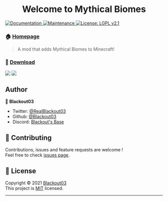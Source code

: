 <h1 align="center">
  Welcome to Mythical Biomes
</h1>
<p>
  <a href="https://github.com/Blackout03/Mythical-Biomes#readme">
    <img alt="Documentation" src="https://img.shields.io/badge/documentation-yes-brightgreen.svg" target="_blank" />
  </a>
  <a href="https://github.com/Blackout03/Mythical-Biomes/graphs/commit-activity">
    <img alt="Maintenance" src="https://img.shields.io/badge/Maintained%3F-yes-green.svg" target="_blank" />
  </a>
  <a href="https://github.com/Blackout03/Mythical-Biomes/blob/master/LICENSE">
    <img alt="License: LGPL v2.1" src="https://img.shields.io/badge/License-MIT-blue.svg" target="_blank" />
  </a>
</p>

### 🏠 [Homepage](https://www.curseforge.com/minecraft/mc-mods/mythicalbiomes)

> A mod that adds Mythical Biomes to Minecraft!

### 📂 [Download](https://www.curseforge.com/minecraft/mc-mods/mythicalbiomes/files)

<p>
  <img src="http://cf.way2muchnoise.eu/full_mythicalbiomes_downloads.svg" />
  <img src="http://cf.way2muchnoise.eu/versions/For%20MC_mythicalbiomes_all.svg" />
</p>

## Author

👤 **Blackout03**

* Twitter: [@RealBlackout03](https://twitter.com/RealBlackout03)
* Github: [@Blackout03](https://github.com/Blackout03)
* Discord: [Blackout's Base](https://discord.gg/5uMtag9)

## 🤝 Contributing

Contributions, issues and feature requests are welcome !<br />Feel free to check [issues page](https://github.com/Blackout03/Mythical-Biomes/issues).

## 📝 License

Copyright © 2021 [Blackout03](https://github.com/Blackout03) <br />
This project is [MIT](https://github.com/Blackout03/Mythical-Biomes/blob/master/LICENSE) licensed.

***
